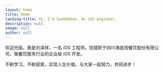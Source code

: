 ```yaml
---
layout: home
title: Home
landing-title: Hi, I'm SunOddman. An iOS engineer.
description: null
image: null
author: null
---
```


欢迎光临，我是刘泽祥，一名 iOS 工程师。现就职于四川海底捞餐饮股份有限公司，做餐饮服务行业的企业级 iOS 开发。

不断学习，不断探索，实现人生价值。与大家一起努力，共同进步！


